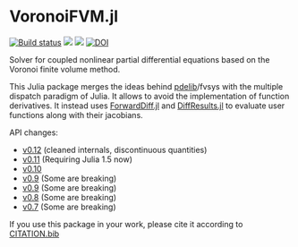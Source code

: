 VoronoiFVM.jl
===============

[![Build status](https://github.com/j-fu/VoronoiFVM.jl/workflows/linux-macos-windows/badge.svg)](https://github.com/j-fu/VoronoiFVM.jl/actions)
[![](https://img.shields.io/badge/docs-stable-blue.svg)](https://j-fu.github.io/VoronoiFVM.jl/stable)
[![](https://img.shields.io/badge/docs-dev-blue.svg)](https://j-fu.github.io/VoronoiFVM.jl/dev)
[![DOI](https://zenodo.org/badge/DOI/10.5281/zenodo.3529808.svg)](https://doi.org/10.5281/zenodo.3529808)


Solver for coupled nonlinear partial differential equations based on the Voronoi finite volume method.


This Julia package merges the ideas behind [pdelib](http://www.wias-berlin.de/software/pdelib/?lang=0)/fvsys with the multiple dispatch paradigm of Julia. It allows to avoid the implementation of function derivatives.  It instead uses [ForwardDiff.jl](https://github.com/JuliaDiff/ForwardDiff.jl) and [DiffResults.jl](https://github.com/JuliaDiff/DiffResults.jl) to evaluate user functions along with their jacobians.


API changes:
- [v0.12](https://j-fu.github.io/VoronoiFVM.jl/v0.12/changes) (cleaned internals, discontinuous quantities)
- [v0.11](https://j-fu.github.io/VoronoiFVM.jl/v0.11/changes) (Requiring Julia 1.5 now)
- [v0.10](https://j-fu.github.io/VoronoiFVM.jl/v0.10/changes)
- [v0.9](https://j-fu.github.io/VoronoiFVM.jl/v0.9/changes/) (Some are breaking)
- [v0.9](https://j-fu.github.io/VoronoiFVM.jl/v0.9/changes/) (Some are breaking)
- [v0.8](https://j-fu.github.io/VoronoiFVM.jl/v0.8/changes/) (Some are breaking)
- [v0.7](https://j-fu.github.io/VoronoiFVM.jl/v0.7/changes/) (Some are breaking)


If you use this package in your work, please cite it according to [CITATION.bib](https://raw.githubusercontent.com/j-fu/VoronoiFVM.jl/master/CITATION.bib)
